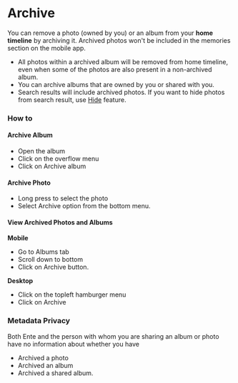 # Archive

You can remove a photo (owned by you) or an album from your **home timeline** by archiving it. Archived photos won't be included in the memories section on the mobile app.

- All photos within a archived album will be removed from home timeline, even when some of the photos are also present in a non-archived album.
- You can archive albums that are owned by you or shared with you.
- Search results will include archived photos. If you want to hide photos from search result, use [Hide](./hidden.md) feature.

### How to

#### Archive Album

- Open the album
- Click on the overflow menu
- Click on Archive album

#### Archive Photo

- Long press to select the photo
- Select Archive option from the bottom menu.

#### View Archived Photos and Albums

**Mobile**

- Go to Albums tab
- Scroll down to bottom
- Click on Archive button.

**Desktop**

- Click on the topleft hamburger menu
- Click on Archive

### Metadata Privacy

Both Ente and the person with whom you are sharing an album or photo have no information about whether you have

- Archived a photo
- Archived an album
- Archived a shared album.
